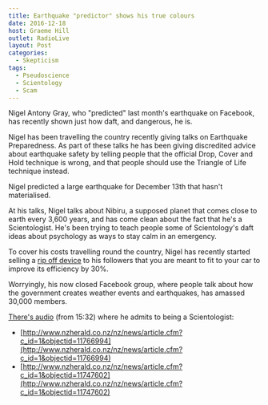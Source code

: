 ```yaml
---
title: Earthquake "predictor" shows his true colours
date: 2016-12-18
host: Graeme Hill
outlet: RadioLive
layout: Post
categories:
  - Skepticism
tags:
  - Pseudoscience
  - Scientology
  - Scam
---
```


Nigel Antony Gray, who "predicted" last month's earthquake on Facebook, has recently shown just how daft, and dangerous, he is.

<!-- more -->

Nigel has been travelling the country recently giving talks on Earthquake Preparedness. As part of these talks he has been giving discredited advice about earthquake safety by telling people that the official Drop, Cover and Hold technique is wrong, and that people should use the Triangle of Life technique instead.

Nigel predicted a large earthquake for December 13th that hasn't materialised.

At his talks, Nigel talks about Nibiru, a supposed planet that comes close to earth every 3,600 years, and has come clean about the fact that he's a Scientologist. He's been trying to teach people some of Scientology's daft ideas about psychology as ways to stay calm in an emergency.

To cover his costs travelling round the country, Nigel has recently started selling a [rip off device](http://cleanturbonewzealand.yolasite.com/) to his followers that you are meant to fit to your car to improve its efficiency by 30%.

Worryingly, his now closed Facebook group, where people talk about how the government creates weather events and earthquakes, has amassed 30,000 members.

[There's audio](https://www.facebook.com/sccrrrreeeewiiiee/videos/10208407538731707/) (from 15:32) where he admits to being a Scientologist:

- [http://www.nzherald.co.nz/nz/news/article.cfm?c_id=1&objectid=11766994](http://www.nzherald.co.nz/nz/news/article.cfm?c_id=1&objectid=11766994)
- [http://www.nzherald.co.nz/nz/news/article.cfm?c_id=1&objectid=11747602](http://www.nzherald.co.nz/nz/news/article.cfm?c_id=1&objectid=11747602)
